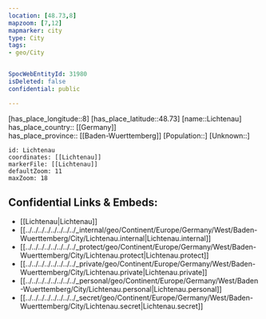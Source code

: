 ```yaml
---
location: [48.73,8] 
mapzoom: [7,12] 
mapmarker: city 
type: City
tags:
- geo/City


SpocWebEntityId: 31980
isDeleted: false
confidential: public

---
```

[has_place_longitude::8] 
[has_place_latitude::48.73] 
[name::Lichtenau] 
has_place_country:: [[Germany]]  
has_place_province:: [[Baden-Wuerttemberg]] 
[Population::] 
[Unknown::] 


```leaflet
id: Lichtenau
coordinates: [[Lichtenau]] 
markerFile: [[Lichtenau]] 
defaultZoom: 11 
maxZoom: 18
```


## Confidential Links & Embeds: 
- [[Lichtenau|Lichtenau]]  
- [[../../../../../../../../_internal/geo/Continent/Europe/Germany/West/Baden-Wuerttemberg/City/Lichtenau.internal|Lichtenau.internal]] 
- [[../../../../../../../../_protect/geo/Continent/Europe/Germany/West/Baden-Wuerttemberg/City/Lichtenau.protect|Lichtenau.protect]] 
- [[../../../../../../../../_private/geo/Continent/Europe/Germany/West/Baden-Wuerttemberg/City/Lichtenau.private|Lichtenau.private]] 
- [[../../../../../../../../_personal/geo/Continent/Europe/Germany/West/Baden-Wuerttemberg/City/Lichtenau.personal|Lichtenau.personal]] 
- [[../../../../../../../../_secret/geo/Continent/Europe/Germany/West/Baden-Wuerttemberg/City/Lichtenau.secret|Lichtenau.secret]] 
